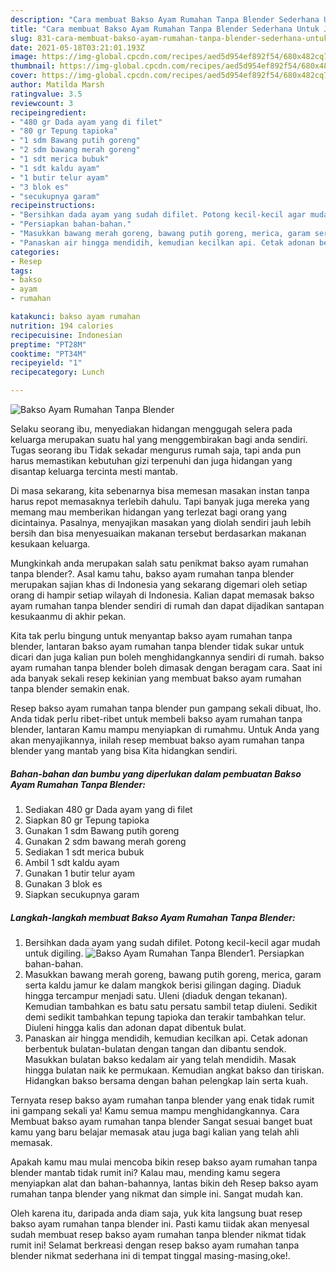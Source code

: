 ```yaml
---
description: "Cara membuat Bakso Ayam Rumahan Tanpa Blender Sederhana Untuk Jualan"
title: "Cara membuat Bakso Ayam Rumahan Tanpa Blender Sederhana Untuk Jualan"
slug: 831-cara-membuat-bakso-ayam-rumahan-tanpa-blender-sederhana-untuk-jualan
date: 2021-05-18T03:21:01.193Z
image: https://img-global.cpcdn.com/recipes/aed5d954ef892f54/680x482cq70/bakso-ayam-rumahan-tanpa-blender-foto-resep-utama.jpg
thumbnail: https://img-global.cpcdn.com/recipes/aed5d954ef892f54/680x482cq70/bakso-ayam-rumahan-tanpa-blender-foto-resep-utama.jpg
cover: https://img-global.cpcdn.com/recipes/aed5d954ef892f54/680x482cq70/bakso-ayam-rumahan-tanpa-blender-foto-resep-utama.jpg
author: Matilda Marsh
ratingvalue: 3.5
reviewcount: 3
recipeingredient:
- "480 gr Dada ayam yang di filet"
- "80 gr Tepung tapioka"
- "1 sdm Bawang putih goreng"
- "2 sdm bawang merah goreng"
- "1 sdt merica bubuk"
- "1 sdt kaldu ayam"
- "1 butir telur ayam"
- "3 blok es"
- "secukupnya garam"
recipeinstructions:
- "Bersihkan dada ayam yang sudah difilet. Potong kecil-kecil agar mudah untuk digiling."
- "Persiapkan bahan-bahan."
- "Masukkan bawang merah goreng, bawang putih goreng, merica, garam serta kaldu jamur ke dalam mangkok berisi gilingan daging. Diaduk hingga tercampur menjadi satu. Uleni (diaduk dengan tekanan). Kemudian tambahkan es batu satu persatu sambil tetap diuleni. Sedikit demi sedikit tambahkan tepung tapioka dan terakir tambahkan telur. Diuleni hingga kalis dan adonan dapat dibentuk bulat."
- "Panaskan air hingga mendidih, kemudian kecilkan api. Cetak adonan berbentuk bulatan-bulatan dengan tangan dan dibantu sendok. Masukkan bulatan bakso kedalam air yang telah mendidih. Masak hingga bulatan naik ke permukaan. Kemudian angkat bakso dan tiriskan. Hidangkan bakso bersama dengan bahan pelengkap lain serta kuah."
categories:
- Resep
tags:
- bakso
- ayam
- rumahan

katakunci: bakso ayam rumahan 
nutrition: 194 calories
recipecuisine: Indonesian
preptime: "PT28M"
cooktime: "PT34M"
recipeyield: "1"
recipecategory: Lunch

---
```



![Bakso Ayam Rumahan Tanpa Blender](https://img-global.cpcdn.com/recipes/aed5d954ef892f54/680x482cq70/bakso-ayam-rumahan-tanpa-blender-foto-resep-utama.jpg)

Selaku seorang ibu, menyediakan hidangan menggugah selera pada keluarga merupakan suatu hal yang menggembirakan bagi anda sendiri. Tugas seorang ibu Tidak sekadar mengurus rumah saja, tapi anda pun harus memastikan kebutuhan gizi terpenuhi dan juga hidangan yang disantap keluarga tercinta mesti mantab.

Di masa  sekarang, kita sebenarnya bisa memesan masakan instan tanpa harus repot memasaknya terlebih dahulu. Tapi banyak juga mereka yang memang mau memberikan hidangan yang terlezat bagi orang yang dicintainya. Pasalnya, menyajikan masakan yang diolah sendiri jauh lebih bersih dan bisa menyesuaikan makanan tersebut berdasarkan makanan kesukaan keluarga. 



Mungkinkah anda merupakan salah satu penikmat bakso ayam rumahan tanpa blender?. Asal kamu tahu, bakso ayam rumahan tanpa blender merupakan sajian khas di Indonesia yang sekarang digemari oleh setiap orang di hampir setiap wilayah di Indonesia. Kalian dapat memasak bakso ayam rumahan tanpa blender sendiri di rumah dan dapat dijadikan santapan kesukaanmu di akhir pekan.

Kita tak perlu bingung untuk menyantap bakso ayam rumahan tanpa blender, lantaran bakso ayam rumahan tanpa blender tidak sukar untuk dicari dan juga kalian pun boleh menghidangkannya sendiri di rumah. bakso ayam rumahan tanpa blender boleh dimasak dengan beragam cara. Saat ini ada banyak sekali resep kekinian yang membuat bakso ayam rumahan tanpa blender semakin enak.

Resep bakso ayam rumahan tanpa blender pun gampang sekali dibuat, lho. Anda tidak perlu ribet-ribet untuk membeli bakso ayam rumahan tanpa blender, lantaran Kamu mampu menyiapkan di rumahmu. Untuk Anda yang akan menyajikannya, inilah resep membuat bakso ayam rumahan tanpa blender yang mantab yang bisa Kita hidangkan sendiri.

<!--inarticleads1-->

##### Bahan-bahan dan bumbu yang diperlukan dalam pembuatan Bakso Ayam Rumahan Tanpa Blender:

1. Sediakan 480 gr Dada ayam yang di filet
1. Siapkan 80 gr Tepung tapioka
1. Gunakan 1 sdm Bawang putih goreng
1. Gunakan 2 sdm bawang merah goreng
1. Sediakan 1 sdt merica bubuk
1. Ambil 1 sdt kaldu ayam
1. Gunakan 1 butir telur ayam
1. Gunakan 3 blok es
1. Siapkan secukupnya garam




<!--inarticleads2-->

##### Langkah-langkah membuat Bakso Ayam Rumahan Tanpa Blender:

1. Bersihkan dada ayam yang sudah difilet. Potong kecil-kecil agar mudah untuk digiling.
<img src="https://img-global.cpcdn.com/steps/418fd411b752a236/160x128cq70/bakso-ayam-rumahan-tanpa-blender-langkah-memasak-1-foto.jpg" alt="Bakso Ayam Rumahan Tanpa Blender">1. Persiapkan bahan-bahan.
1. Masukkan bawang merah goreng, bawang putih goreng, merica, garam serta kaldu jamur ke dalam mangkok berisi gilingan daging. Diaduk hingga tercampur menjadi satu. Uleni (diaduk dengan tekanan). Kemudian tambahkan es batu satu persatu sambil tetap diuleni. Sedikit demi sedikit tambahkan tepung tapioka dan terakir tambahkan telur. Diuleni hingga kalis dan adonan dapat dibentuk bulat.
1. Panaskan air hingga mendidih, kemudian kecilkan api. Cetak adonan berbentuk bulatan-bulatan dengan tangan dan dibantu sendok. Masukkan bulatan bakso kedalam air yang telah mendidih. Masak hingga bulatan naik ke permukaan. Kemudian angkat bakso dan tiriskan. Hidangkan bakso bersama dengan bahan pelengkap lain serta kuah.




Ternyata resep bakso ayam rumahan tanpa blender yang enak tidak rumit ini gampang sekali ya! Kamu semua mampu menghidangkannya. Cara Membuat bakso ayam rumahan tanpa blender Sangat sesuai banget buat kamu yang baru belajar memasak atau juga bagi kalian yang telah ahli memasak.

Apakah kamu mau mulai mencoba bikin resep bakso ayam rumahan tanpa blender mantab tidak rumit ini? Kalau mau, mending kamu segera menyiapkan alat dan bahan-bahannya, lantas bikin deh Resep bakso ayam rumahan tanpa blender yang nikmat dan simple ini. Sangat mudah kan. 

Oleh karena itu, daripada anda diam saja, yuk kita langsung buat resep bakso ayam rumahan tanpa blender ini. Pasti kamu tiidak akan menyesal sudah membuat resep bakso ayam rumahan tanpa blender nikmat tidak rumit ini! Selamat berkreasi dengan resep bakso ayam rumahan tanpa blender nikmat sederhana ini di tempat tinggal masing-masing,oke!.

